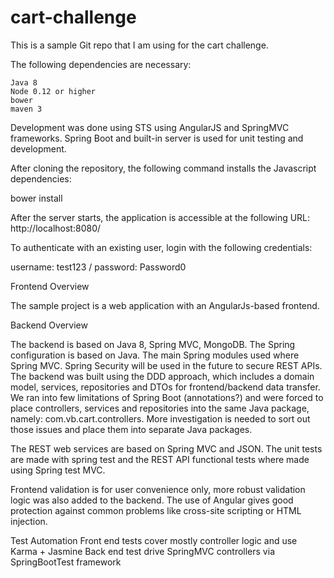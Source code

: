 # cart-challenge

This is a sample Git repo that I am using for the cart challenge.

The following dependencies are necessary:

    Java 8
    Node 0.12 or higher
    bower
    maven 3

Development was done using STS using AngularJS and SpringMVC frameworks. Spring Boot and built-in server is used for unit testing and development.

After cloning the repository, the following command installs the Javascript dependencies:

bower install

After the server starts, the application is accessible at the following URL:
http://localhost:8080/

To authenticate with an existing user, login with the following credentials:

username: test123 / password: Password0

Frontend Overview

The sample project is a web application with an AngularJs-based frontend.


Backend Overview

The backend is based on Java 8, Spring MVC, MongoDB. The Spring configuration is based on Java. The main Spring modules used where Spring MVC. Spring Security will be used in the future to secure REST APIs. The backend was built using the DDD approach, which includes a domain model, services, repositories and DTOs for frontend/backend data transfer. We ran into few limitations of Spring Boot (annotations?) and were forced to place controllers, services and repositories into the same Java package, namely: com.vb.cart.controllers. More investigation is needed to sort out those issues and place them into separate Java packages.

The REST web services are based on Spring MVC and JSON. The unit tests are made with spring test and the REST API functional tests where made using Spring test MVC.

Frontend validation is for user convenience only, more robust validation logic was also added to the backend. The use of Angular gives good protection against common problems like cross-site scripting or HTML injection. 

Test Automation
Front end tests cover mostly controller logic and use Karma + Jasmine
Back end test drive SpringMVC controllers via SpringBootTest framework
